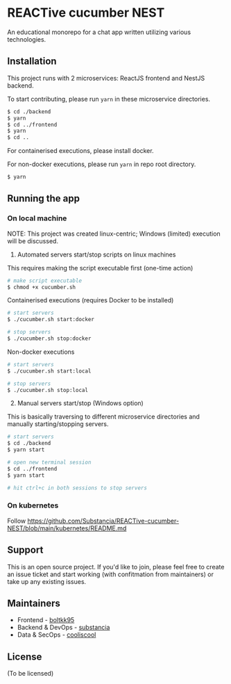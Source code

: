 # REACTive cucumber NEST

An educational monorepo for a chat app written utilizing various technologies.

## Installation

This project runs with 2 microservices: ReactJS frontend and NestJS backend.

To start contributing, please run `yarn` in these microservice directories.

```bash
$ cd ./backend
$ yarn
$ cd ../frontend
$ yarn
$ cd ..
```

For containerised executions, please install docker.

For non-docker executions, please run `yarn` in repo root directory.

```bash
$ yarn
```

## Running the app

### On local machine

NOTE: This project was created linux-centric; Windows (limited) execution will be discussed.

1. Automated servers start/stop scripts on linux machines

This requires making the script executable first (one-time action)

```bash
# make script executable
$ chmod +x cucumber.sh
```

Containerised executions (requires Docker to be installed)

```bash
# start servers
$ ./cucumber.sh start:docker

# stop servers
$ ./cucumber.sh stop:docker
```

Non-docker executions

```bash
# start servers
$ ./cucumber.sh start:local

# stop servers
$ ./cucumber.sh stop:local
```

2. Manual servers start/stop (Windows option)

This is basically traversing to different microservice directories and manually starting/stopping servers.

```bash
# start servers
$ cd ./backend
$ yarn start

# open new terminal session
$ cd ../frontend
$ yarn start

# hit ctrl+c in both sessions to stop servers
```

### On kubernetes

Follow https://github.com/Substancia/REACTive-cucumber-NEST/blob/main/kubernetes/README.md

## Support

This is an open source project. If you'd like to join, please feel free to create an issue ticket and start working (with confitmation from maintainers) or take up any existing issues.

## Maintainers

- Frontend - [boltkk95](https://boltkk95.github.io)
- Backend & DevOps - [substancia](https://substancia.github.io)
- Data & SecOps - [cooliscool](https://cooliscool.github.io)

## License

(To be licensed)

